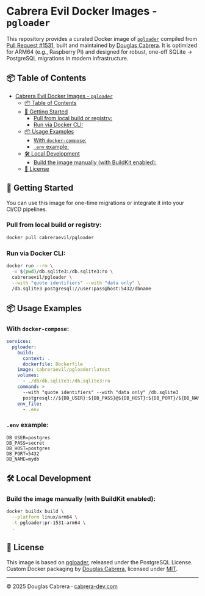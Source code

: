 # Cabrera Evil Docker Images - `pgloader`

This repository provides a curated Docker image of [`pgloader`](https://github.com/dimitri/pgloader) compiled from [Pull Request #1531](https://github.com/dimitri/pgloader/pull/1531), built and maintained by [Douglas Cabrera](https://cabrera-dev.com). It is optimized for ARM64 (e.g., Raspberry Pi) and designed for robust, one-off SQLite → PostgreSQL migrations in modern infrastructure.

## 📦 Table of Contents

- [Cabrera Evil Docker Images - `pgloader`](#cabrera-evil-docker-images---pgloader)
  - [📦 Table of Contents](#-table-of-contents)
  - [🚀 Getting Started](#-getting-started)
    - [Pull from local build or registry:](#pull-from-local-build-or-registry)
    - [Run via Docker CLI:](#run-via-docker-cli)
  - [📦 Usage Examples](#-usage-examples)
    - [With `docker-compose`:](#with-docker-compose)
    - [`.env` example:](#env-example)
  - [🛠️ Local Development](#️-local-development)
    - [Build the image manually (with BuildKit enabled):](#build-the-image-manually-with-buildkit-enabled)
  - [📄 License](#-license)

## 🚀 Getting Started

You can use this image for one-time migrations or integrate it into your CI/CD pipelines.

### Pull from local build or registry:

```bash
docker pull cabreraevil/pgloader
```

### Run via Docker CLI:

```bash
docker run --rm \
  -v $(pwd)/db.sqlite3:/db.sqlite3:ro \
  cabreraevil/pgloader \
  --with "quote identifiers" --with "data only" \
  /db.sqlite3 postgresql://user:pass@host:5432/dbname
```

## 📦 Usage Examples

### With `docker-compose`:

```yaml
services:
  pgloader:
    build:
      context: .
      dockerfile: Dockerfile
    image: cabreraevil/pgloader:latest
    volumes:
      - ./db/db.sqlite3:/db.sqlite3:ro
    command: >
      --with "quote identifiers" --with "data only" /db.sqlite3
      postgresql://${DB_USER}:${DB_PASS}@${DB_HOST}:${DB_PORT}/${DB_NAME}
    env_file:
      - .env
```

### `.env` example:

```env
DB_USER=postgres
DB_PASS=secret
DB_HOST=postgres
DB_PORT=5432
DB_NAME=mydb
```

## 🛠️ Local Development

### Build the image manually (with BuildKit enabled):

```bash
docker buildx build \
  --platform linux/arm64 \
  -t pgloader:pr-1531-arm64 \
  .
```

## 📄 License

This image is based on [pgloader](https://github.com/dimitri/pgloader), released under the PostgreSQL License. Custom Docker packaging by [Douglas Cabrera](https://cabrera-dev.com), licensed under [MIT](LICENSE).

---

© 2025 Douglas Cabrera · [cabrera-dev.com](https://cabrera-dev.com)
